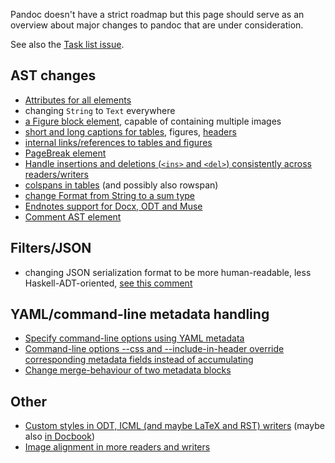 Pandoc doesn't have a strict roadmap but this page should serve as an overview about major changes to pandoc that are under consideration.

See also the [Task list issue](https://github.com/jgm/pandoc/issues/1852).

## AST changes

- [Attributes for all elements](https://github.com/jgm/pandoc/issues/684)
- changing `String` to `Text` everywhere
- [a Figure block element](https://github.com/jgm/pandoc/issues/3177), capable of containing multiple images 
- [short and long captions for tables](https://github.com/jgm/pandoc/issues/2978), figures, [headers](https://github.com/jgm/pandoc/issues/4409)
- [internal links/references to tables and figures](https://github.com/jgm/pandoc/issues/813)
- [PageBreak element](https://github.com/jgm/pandoc/issues/1934)
- [Handle insertions and deletions (`<ins>` and `<del>`) consistently across readers/writers](https://github.com/jgm/pandoc/issues/1560)
- [colspans in tables](https://github.com/jgm/pandoc/issues/1024) (and possibly also rowspan)
- [change Format from String to a sum type](https://github.com/jgm/pandoc/issues/547)
- [Endnotes support for Docx, ODT and Muse](https://github.com/jgm/pandoc/pull/4042)
- [Comment AST element](https://github.com/jgm/pandoc/issues/1926)

## Filters/JSON

- changing JSON serialization format to be more human-readable, less Haskell-ADT-oriented, [see this comment](https://github.com/jgm/pandoc/issues/3211#issuecomment-258783108)

## YAML/command-line metadata handling

- [Specify command-line options using YAML metadata](https://github.com/jgm/pandoc/issues/4627)
- [Command-line options --css and --include-in-header override corresponding metadata fields instead of accumulating](https://github.com/jgm/pandoc/issues/3139)
- [Change merge-behaviour of two metadata blocks](https://github.com/jgm/pandoc/issues/4057)

## Other

- [Custom styles in ODT, ICML (and maybe LaTeX and RST) writers](https://github.com/jgm/pandoc/issues/2106) (maybe also [in Docbook](https://github.com/jgm/pandoc/issues/3657))
- [Image alignment in more readers and writers](https://github.com/jgm/pandoc/issues/4542)